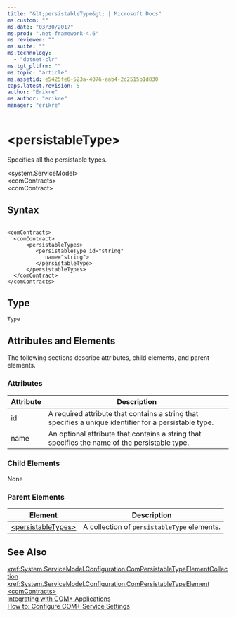 ```yaml
---
title: "&lt;persistableType&gt; | Microsoft Docs"
ms.custom: ""
ms.date: "03/30/2017"
ms.prod: ".net-framework-4.6"
ms.reviewer: ""
ms.suite: ""
ms.technology: 
  - "dotnet-clr"
ms.tgt_pltfrm: ""
ms.topic: "article"
ms.assetid: e5425fe6-523a-4076-aab4-2c2515b1d830
caps.latest.revision: 5
author: "Erikre"
ms.author: "erikre"
manager: "erikre"
---
```

# &lt;persistableType&gt;
Specifies all the persistable types.  
  
 \<system.ServiceModel>  
\<comContracts>  
\<comContract>  
  
## Syntax  
  
```  
  
<comContracts>  
  <comContract>  
      <persistableTypes>  
         <persistableType id="string"  
            name="string">  
         </persistableType>  
      </persistableTypes>  
  </comContract>  
</comContracts>  
```  
  
## Type  
 `Type`  
  
## Attributes and Elements  
 The following sections describe attributes, child elements, and parent elements.  
  
### Attributes  
  
|Attribute|Description|  
|---------------|-----------------|  
|id|A required attribute that contains a string that specifies a unique identifier for a persistable type.|  
|name|An optional attribute that contains a string that specifies the name of the persistable type.|  
  
### Child Elements  
 None  
  
### Parent Elements  
  
|Element|Description|  
|-------------|-----------------|  
|[\<persistableTypes>](../../../../../docs/framework/configuring-apps/file-schema/wcf/persistabletypes.md)|A collection of `persistableType` elements.|  
  
## See Also  
 <xref:System.ServiceModel.Configuration.ComPersistableTypeElementCollection>   
 <xref:System.ServiceModel.Configuration.ComPersistableTypeElement>   
 [\<comContracts>](../../../../../docs/framework/configuring-apps/file-schema/wcf/comcontracts.md)   
 [Integrating with COM+ Applications](../../../../../docs/framework/wcf/feature-details/integrating-with-com-plus-applications.md)   
 [How to: Configure COM+ Service Settings](../../../../../docs/framework/wcf/feature-details/how-to-configure-com-service-settings.md)
